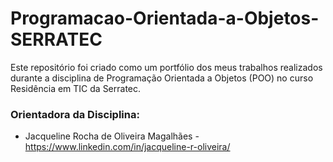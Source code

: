 # Programacao-Orientada-a-Objetos-SERRATEC
Este repositório foi criado como um portfólio dos meus trabalhos realizados durante a disciplina de Programação Orientada a Objetos (POO) no curso Residência em TIC da Serratec.

### Orientadora da Disciplina: 
- Jacqueline Rocha de Oliveira Magalhães - https://www.linkedin.com/in/jacqueline-r-oliveira/
